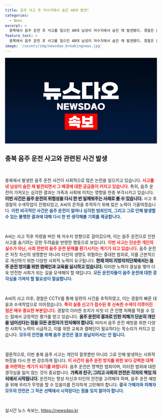 ```yaml
---
title: 음주 사고 후 저수지에서 숨진 40대 발견!
categories:
  - News
excerpt: >
  충북에서 음주 운전 후 사고를 일으킨 40대 남성이 저수지에서 숨진 채 발견됐다. 경찰은 음주로 인한 사건의 전말을 조사 중이며, A씨의 극단적인 선택 가능성은 현재로선 없는 상황이다.
feature_text: >
  충북에서 음주 운전 후 사고를 일으킨 40대 남성이 저수지에서 숨진 채 발견됐다. 경찰은 음주로 인한 사건의 전말을 조사 중이며, A씨의 극단적인 선택 가능성은 현재로선 없는 상황이다.
image: '/assets/img/newsdao_breakingnews.jpg'
---
```


<p><img src="/assets/img/newsdao_breakingnews.jpg" alt="bookingtag 속보" /></p>

<h2 data-ke-size="size26">충북 음주 운전 사고와 관련된 사건 발생</h2>

<p data-ke-size="size16">&nbsp;</p>

<p>충북에서 발생한 음주 운전 사건이 사회적으로 많은 논란을 일으키고 있습니다. <b><span style="color: #ee2323;">사고를 낸 남성이 숨진 채 발견되면서 그 배경에 대한 궁금증이 커지고 있습니다.</span></b> 특히, 음주 운전이 가져오는 심각한 결과는 가족과 사회에 미치는 영향을 한층 부각시키고 있습니다. <b><span style="background-color: #21538527;">이번 사건은 음주 운전의 위험성을 다시 한 번 일깨워주는 사례로 볼 수 있습니다.</span></b> 사고 후 경찰의 수색작업이 진행되었고, A씨의 흔적을 추적하기 위해 많은 노력이 기울여졌습니다. <b><span style="color: #1a5490;">이런 비극적인 사건은 음주 운전이 얼마나 심각한 범죄인지, 그리고 그로 인해 발생할 수 있는 불행한 결과에 대해 다시 한 번 생각해볼 기회를 제공합니다.</span></b></p>

<p data-ke-size="size16">&nbsp;</p>

<p>A씨는 사고 직후 차량을 버린 채 저수지 방향으로 걸어갔으며, 이는 음주 운전으로 인한 사고를 숨기려는 강한 두려움을 반영한 행동으로 보입니다. <b><span style="color: #ee2323;">이번 사고는 단순한 개인의 실수가 아닌, 사회 전반의 음주 운전 문제를 환기시키는 계기가 되고 있습니다.</span></b> 음주 운전은 자칫 자신의 생명뿐만 아니라 타인의 생명도 위협하는 중대한 범죄로, 이를 근본적으로 개선하기 위한 다양한 사회적 노력이 요구됩니다. <b><span style="background-color: #21538527;">현재 여러 지방자치단체에서는 음주 운전 방지를 위한 캠페인과 교육을 실시하고 있습니다.</span></b> 이러한 노력이 결실을 맺어 더욱 안전한 사회가 되는 길을 모색해야 할 때입니다. <b><span style="color: #1a5490;">모든 운전자들이 음주 운전에 대한 경각심을 가져야 할 필요성이 절실합니다.</span></b></p>

<p data-ke-size="size16">&nbsp;</p>

<p>A씨의 사고 이후, 경찰은 CCTV를 통해 일련의 사건을 추적하였고, 이는 경찰의 빠른 대응과 수색작업으로 이어졌습니다. <b><span style="color: #ee2323;">특히 실종 신고가 접수된 후 신속한 수색이 이루어진 점은 매우 중요한 부분입니다.</span></b> 경찰의 이러한 조치가 자칫 더 큰 인명 피해를 막을 수 있는 점에서 긍정적인 평가를 받고 있습니다. <b><span style="background-color: #21538527;">음주 운전의 결과로 인한 피해가 단순히 개인을 넘어선다는 점을 모든 운전자가 인식해야 합니다.</span></b> 따라서 음주 운전 예방을 위한 다양한 사회적 노력이 시급하고, 이를 위한 교육과 캠페인이 필요하다는 목소리가 커지고 있습니다. <b><span style="color: #1a5490;">모두의 안전을 위해 음주 운전은 결코 용납되어서는 안 됩니다.</span></b></p>

<p data-ke-size="size16">&nbsp;</p>

<p>결론적으로, 이번 충북 음주 사고는 개인의 잘못뿐만 아니라 그로 인해 발생하는 사회적 파장을 다시 한 번 강조하게 됩니다. <b><span style="color: #ee2323;">이 사건이 음주 운전 방지를 위한 보다 강력한 대책을 마련하는 계기가 되기를 바랍니다.</span></b> 음주 운전은 명백한 범죄이며, 이러한 범죄에 대한 경각심을 잃지 않는 것이 중요합니다. <b><span style="background-color: #21538527;">가족과 친구, 그리고 사회의 안전은 각자의 책임 의식에서 시작됩니다.</span></b> 운전자는 항상 자신과 타인의 안전을 고려해야 하며, 음주 운전 예방을 위해 우리가 무엇을 할 수 있을지를 진지하게 고민해야 합니다. <b><span style="color: #1a5490;">결국 가해자와 피해자 모두의 안전은 그 작은 선택에서 시작된다는 점을 잊지 말아야 합니다.</span></b></p>

<p data-ke-size="size16">&nbsp;</p>
실시간 뉴스 속보는, <a href="https://newsdao.kr" rel="dofollow">https://newsdao.kr</a>


